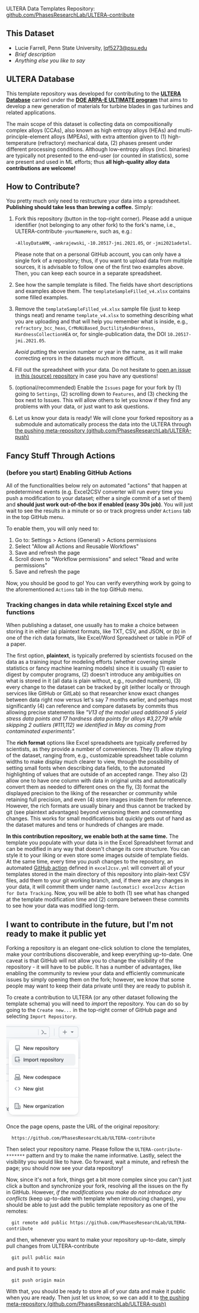 ULTERA Data Templates Repository: [github.com/PhasesResearchLab/ULTERA-contribute](https://github.com/PhasesResearchLab/ULTERA-contribute)

## This Dataset

- Lucie Farrell, Penn State University, lqf5273@psu.edu
- _Brief description_
- _Anything else you like to say_

## ULTERA Database
This template repository was developed for contributing to the [**ULTERA Database**](https://ultera.org) carried under the 
[**DOE ARPA-E ULTIMATE program**](https://arpa-e.energy.gov/?q=arpa-e-programs/ultimate) that
aims to develop a new generation of materials for turbine blades in gas turbines and related
applications. 

The main scope of this dataset is collecting data on compositionally complex alloys (CCAs), also known as high entropy alloys (HEAs) and multi-principle-element alloys (MPEAs), with extra attention given to (1) high-temperature (refractory) mechanical data, (2) phases present under different processing conditions. Although low-entropy alloys (incl. binaries) are typically not presented to the end-user (or counted in statistics), some are present and used in ML efforts; thus **all high-quality alloy data contributions are welcome!**



## How to Contribute?
You pretty much only need to restructure your data into a spreadsheet. **Publishing should take less than brewing a coffee.** Simply:

1. Fork this repository (button in the top-right corner). Please add a unique identifier (not belonging to any other fork) to the fork's name, i.e., ULTERA-contribute`-yourNameHere`, such as, e.g.:
   
    `-AlloyDataAMK`, `-amkrajewski`, `-10.20517-jmi.2021.05`, or `-jmi2021adetal`.
   
   Please note that on a personal GitHub account, you can only have a single fork of a repository; thus, if you want to upload data from multiple sources, it is advisable to follow one of the first two examples above. Then, you can keep each source in a separate spreadsheet.
   
3. See how the sample template is filled. The fields have short descriptions and examples above them. The `templateSampleFilled_v4.xlsx` contains some filled examples.

4. Remove the `templateSampleFilled_v4.xlsx` sample file (just to keep things neat) and rename `template_v4.xlsx` to something describing what you are uploading and that will help you remember what is inside, e.g., `refractory_bcc_heas`, `CrMoNiBased_DuctilityAndHardness`, `HardnessCollectionHEA` or, for single-publication data, the DOI `10.20517-jmi.2021.05`.

   _Avoid_ putting the version number or year in the name, as it will make correcting errors in the datasets much more difficult.


7. Fill out the spreadsheet with your data. Do not hesitate to [open an issue in this (source) repository](https://github.com/PhasesResearchLab/ULTERA-contribute/issues) in case you have any questions!

8. (optional/recommended) Enable the `Issues` page for your fork by (1) going to `Settings`, (2) scrolling down to `Features`, and (3) checking the box next to Issues. This will allow others to let you know if they find any problems with your data, or just want to ask questions.
   
9. Let us know your data is ready! We will clone your forked repository as a submodule and automatically process the data into the ULTERA through [the pushing meta-repository (github.com/PhasesResearchLab/ULTERA-push)](https://github.com/PhasesResearchLab/ULTERA-push)

## Fancy Stuff Through Actions

### (before you start) Enabling GitHub Actions

All of the functionalities below rely on automated "actions" that happen at predetermined events (e.g. Excel2CSV converter will run every time you push a modification to your dataset; either a single commit of a set of them) and **should just work out-of-the box if enabled (easy 30s job)**. You will just wait to see the results in a minute or so or track progress under `Actions` tab in the top GitHub menu.

To enable them, you will only need to:
1. Go to: Settings > Actions (General) > Actions permissions
2. Select "Allow all Actions and Reusable Workflows"
3. Save and refresh the page
4. Scroll down to "Workflow permissions" and select "Read and write permissions"
5. Save and refresh the page

Now, you should be good to go! You can verify everything work by going to the aforementioned `Actions` tab in the top GitHub menu.

### Tracking changes in data while retaining Excel style and functions

When publishing a dataset, one usually has to make a choice between storing it in either (a) plaintext formats, like TXT, CSV, and JSON, or (b) in one of the rich data formats, like Excel/Word Spreadsheet or table in PDF of a paper. 

The first option, **plaintext**, is typically preferred by scientists focused on the data as a training input for modeling efforts (whether covering simple statistics or fancy machine learning models) since it is usually (1) easier to digest by computer programs, (2) doesn't introduce any ambiguities on what is stored in it (all data is plain without, e.g., rounded numbers), (3) every change to the dataset can be tracked by git (either locally or through services like GitHub or GitLab) so that researcher know exact changes between data right now versus let's say 7 months earlier, and perhaps most significantly (4) can reference and compare datasets by commits thus allowing precise statements like _"V13 of the model used additional 5 yield stress data points and 17 hardness data points for alloys #3,27,79 while skipping 2 outliers (#111,112) we identified in May as coming from contaminated experiments"._

The **rich format** options like Excel spreadsheets are typically preferred by scientists, as they provide a number of conveniences. They (1) allow styling of the dataset, ranging from, e.g., customizable spreadsheet table column widths to make display much clearer to view, through the possibility of setting small fonts when describing data fields, to the automated highlighting of values that are outside of an accepted range. They also (2) allow one to have one column with data in original units and automatically convert them as needed to different ones on the fly, (3) format the displayed precision to the liking of the researcher or community while retaining full precision, and even (4) store images inside them for reference. However, the rich formats are usually binary and thus cannot be tracked by git (see plaintext advantages) beyond versioning them and commenting changes. This works for small modifications but quickly gets out of hand as the dataset matures and tens or hundreds of changes are made. 

**In this contribution repository, we enable both at the same time.** The template you populate with your data is in the Excel Spreadsheet format and can be modified in any way that doesn't change its core structure. You can style it to your liking or even store some images outside of template fields. At the same time, every time you _push_ changes to the repository, an automated [GitHub action]((before-you-start)-Enabling-GitHub-Actions) defined in `excel2csv.yml` will convert all of your templates stored in the main directory of this repository into plain-text CSV files, add them to your git working branch, and, if there are any changes in your data, it will commit them under name `(automatic) excel2csv Action for Data Tracking`. Now, you will be able to both (1) see what has changed at the template modification time and (2) compare between these commits to see how your data was modified long-term.



## I want to contribute in the future, but I'm not ready to make it public yet

Forking a repository is an elegant one-click solution to clone the templates, make your contributions discoverable, and keep everything up-to-date. One caveat is that GitHub will not allow you to change the visibility of the repository - it will have to be public. It has a number of advantages, like enabling the community to review your data and efficiently communicate issues by simply opening them on the fork; however, we know that some people may want to keep their data private until they are ready to publish it.

To create a contribution to ULTERA (or any other dataset following the template schema) you will need to _import_ the repository. You can do so by going to the `Create new...` in the top-right corner of GitHub page and selecting `Import Repository`. 

<img src="assets/images/githubimport_screenshot.png" alt="githubimport" width="200"/>

Once the page opens, paste the URL of the original repository:

      https://github.com/PhasesResearchLab/ULTERA-contribute

Then select your repository name. Please follow the `ULTERA-contribute-*******` pattern and try to make the name informative. Lastly, select the visibility you would like to have. Go forward, wait a minute, and refresh the page; you should now see your data repository!

Now, since it's not a fork, things get a bit more complex since you can't just click a button and synchronize your fork, resolving all the issues on the fly in GitHub. However, _if the modifications you make do not introduce any conflicts_ (keep up-to-date with template when introducing changes), you should be able to just add the public template repository as one of the remotes:

      git remote add public https://github.com/PhasesResearchLab/ULTERA-contribute

and then, whenever you want to make your repository up-to-date, simply pull changes from ULTERA-contribute

      git pull public main
   
and push it to yours:

      git push origin main

With that, you should be ready to store all of your data and make it public when you are ready. Then just let us know, so we can add it to [the pushing meta-repository (github.com/PhasesResearchLab/ULTERA-push)](https://github.com/PhasesResearchLab/ULTERA-push)





